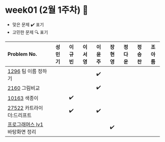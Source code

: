 
# week01 (2월 1주차) :pencil:

- 맞은 문제 :heavy_check_mark: 표기
- 고민한 문제 :mag: 표기


|Problem No.|성민기|이규빈|이서영|이윤주|장현영|정다운|정승찬|조아름|
|:-------------------------|:-----:|:-----:|:-----:|:-----:|:-----:|:-----:|:-----:|:-----:|
|[1296](https://www.acmicpc.net/problem/1296) 팀 이름 정하기||||:heavy_check_mark:|||||
|[2160](https://www.acmicpc.net/problem/2160) 그림비교||||:heavy_check_mark:|||||
|[10163](https://www.acmicpc.net/problem/10163) 색종이||:heavy_check_mark:|||||||
|[27522](https://www.acmicpc.net/problem/27522) 카트라이더:드리프트||:heavy_check_mark:||:heavy_check_mark:|||||
|[프로그래머스 lv1](https://school.programmers.co.kr/learn/courses/30/lessons/161990) 바탕화면 정리|||||:heavy_check_mark:||||
